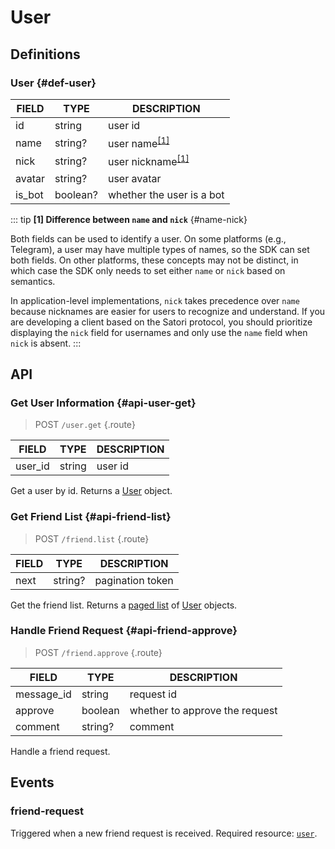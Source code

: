 # User

## Definitions

### User {#def-user}

| FIELD | TYPE | DESCRIPTION |
| --- | --- | --- |
| id | string | user id |
| name | string? | user name<sup>[[1]](#name-nick)</sup> |
| nick | string? | user nickname<sup>[[1]](#name-nick)</sup> |
| avatar | string? | user avatar |
| is_bot | boolean? | whether the user is a bot |

::: tip
**[1] Difference between `name` and `nick`** {#name-nick}

Both fields can be used to identify a user. On some platforms (e.g., Telegram), a user may have multiple types of names, so the SDK can set both fields. On other platforms, these concepts may not be distinct, in which case the SDK only needs to set either `name` or `nick` based on semantics.

In application-level implementations, `nick` takes precedence over `name` because nicknames are easier for users to recognize and understand. If you are developing a client based on the Satori protocol, you should prioritize displaying the `nick` field for usernames and only use the `name` field when `nick` is absent.
:::

## API

### Get User Information {#api-user-get}

> <badge>POST</badge> `/user.get` {.route}

| FIELD | TYPE | DESCRIPTION |
| --- | --- | --- |
| user_id | string | user id |

Get a user by id. Returns a [User](#def-user) object.

### Get Friend List {#api-friend-list}

> <badge>POST</badge> `/friend.list` {.route}

| FIELD | TYPE | DESCRIPTION |
| --- | --- | --- |
| next | string? | pagination token |

Get the friend list. Returns a [paged list](../protocol/api.md#list) of [User](#def-user) objects.

### Handle Friend Request {#api-friend-approve}

> <badge>POST</badge> `/friend.approve` {.route}

| FIELD | TYPE | DESCRIPTION |
| --- | --- | --- |
| message_id | string | request id |
| approve | boolean | whether to approve the request |
| comment | string? | comment |

Handle a friend request.

## Events

### friend-request

Triggered when a new friend request is received. Required resource: [`user`](#def-user).
